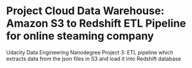 # Project Cloud Data Warehouse: Amazon S3 to Redshift ETL Pipeline for online steaming company
 Udacity Data Engineering Nanodegree Project 3: ETL pipeline which extracts data from the json files in S3 and load it into Redshift database 
